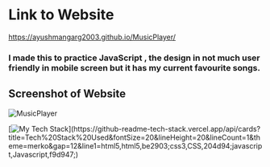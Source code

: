 # Link to Website
https://ayushmangarg2003.github.io/MusicPlayer/

### I made this to practice JavaScript , the design in not much user friendly in mobile screen but it has my current favourite songs.

## Screenshot of Website
![MusicPlayer](https://user-images.githubusercontent.com/105537793/212305127-f86ed557-8b9f-458a-a0e9-cfd33b52ac51.png)

[![My Tech Stack](https://github-readme-tech-stack.vercel.app/api/cards?title=Tech%20Stack%20Used&fontSize=24&lineHeight=20&lineCount=1&theme=merko&gap=12&line1=html5,html5,be2903;css3,CSS,204d94;javascript,Javascript,f9d947;)](https://github-readme-tech-stack.vercel.app/api/cards?title=Tech%20Stack%20Used&fontSize=20&lineHeight=20&lineCount=1&theme=merko&gap=12&line1=html5,html5,be2903;css3,CSS,204d94;javascript,Javascript,f9d947;)
